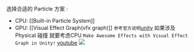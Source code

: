 选择合适的 Particle 方案 : 
- CPU: [[Built-in Particle System]]
- GPU: [[Visual Effect Graph(vfx graph)]]
`参考官方说明`[unity](https://docs.unity3d.com/2023.1/Documentation/Manual/ChoosingYourParticleSystem.html)
如果涉及 Physical 碰撞 就要考虑CPU  `Make Awesome Effects with Visual Effect Graph in Unity!` [youtube](https://www.youtube.com/watch?v=LhvnIOlmXMM?t=160)
![](https://i.imgur.com/lSxFcI9.png)


